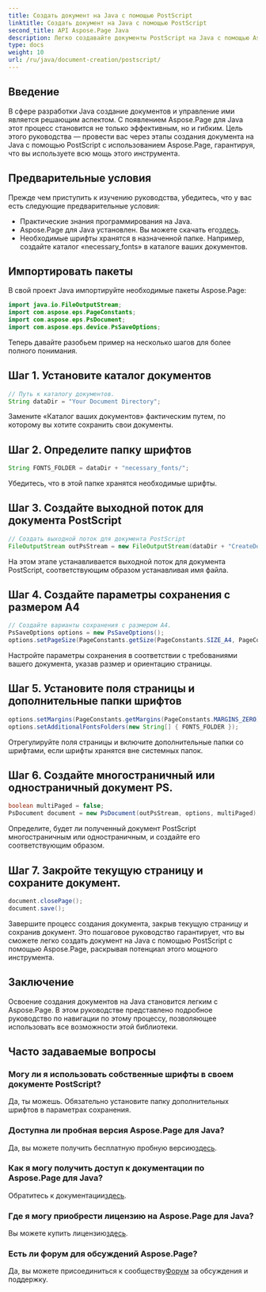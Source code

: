 ```yaml
---
title: Создать документ на Java с помощью PostScript
linktitle: Создать документ на Java с помощью PostScript
second_title: API Aspose.Page Java
description: Легко создавайте документы PostScript на Java с помощью Aspose.Page. Настройте размер страницы, поля и шрифты. Попробуйте бесплатную пробную версию прямо сейчас!
type: docs
weight: 10
url: /ru/java/document-creation/postscript/
---
```

## Введение
В сфере разработки Java создание документов и управление ими является решающим аспектом. С появлением Aspose.Page для Java этот процесс становится не только эффективным, но и гибким. Цель этого руководства — провести вас через этапы создания документа на Java с помощью PostScript с использованием Aspose.Page, гарантируя, что вы используете всю мощь этого инструмента.
## Предварительные условия
Прежде чем приступить к изучению руководства, убедитесь, что у вас есть следующие предварительные условия:
- Практические знания программирования на Java.
-  Aspose.Page для Java установлен. Вы можете скачать его[здесь](https://releases.aspose.com/page/java/).
- Необходимые шрифты хранятся в назначенной папке. Например, создайте каталог «necessary_fonts» в каталоге ваших документов.
## Импортировать пакеты
В свой проект Java импортируйте необходимые пакеты Aspose.Page:
```java
import java.io.FileOutputStream;
import com.aspose.eps.PageConstants;
import com.aspose.eps.PsDocument;
import com.aspose.eps.device.PsSaveOptions;

```
Теперь давайте разобьем пример на несколько шагов для более полного понимания.
## Шаг 1. Установите каталог документов
```java
// Путь к каталогу документов.
String dataDir = "Your Document Directory";
```
Замените «Каталог ваших документов» фактическим путем, по которому вы хотите сохранить свои документы.
## Шаг 2. Определите папку шрифтов
```java
String FONTS_FOLDER = dataDir + "necessary_fonts/";
```
Убедитесь, что в этой папке хранятся необходимые шрифты.
## Шаг 3. Создайте выходной поток для документа PostScript
```java
// Создать выходной поток для документа PostScript
FileOutputStream outPsStream = new FileOutputStream(dataDir + "CreateDocument_outPS.ps");
```
На этом этапе устанавливается выходной поток для документа PostScript, соответствующим образом устанавливая имя файла.
## Шаг 4. Создайте параметры сохранения с размером A4
```java
// Создайте варианты сохранения с размером А4.
PsSaveOptions options = new PsSaveOptions();
options.setPageSize(PageConstants.getSize(PageConstants.SIZE_A4, PageConstants.ORIENTATION_PORTRAIT));
```
Настройте параметры сохранения в соответствии с требованиями вашего документа, указав размер и ориентацию страницы.
## Шаг 5. Установите поля страницы и дополнительные папки шрифтов
```java
options.setMargins(PageConstants.getMargins(PageConstants.MARGINS_ZERO));
options.setAdditionalFontsFolders(new String[] { FONTS_FOLDER });
```
Отрегулируйте поля страницы и включите дополнительные папки со шрифтами, если шрифты хранятся вне системных папок.
## Шаг 6. Создайте многостраничный или одностраничный документ PS.
```java
boolean multiPaged = false;
PsDocument document = new PsDocument(outPsStream, options, multiPaged);
```
Определите, будет ли полученный документ PostScript многостраничным или одностраничным, и создайте его соответствующим образом.
## Шаг 7. Закройте текущую страницу и сохраните документ.
```java
document.closePage();
document.save();
```
Завершите процесс создания документа, закрыв текущую страницу и сохранив документ.
Это пошаговое руководство гарантирует, что вы сможете легко создать документ на Java с помощью PostScript с помощью Aspose.Page, раскрывая потенциал этого мощного инструмента.
## Заключение
Освоение создания документов на Java становится легким с Aspose.Page. В этом руководстве представлено подробное руководство по навигации по этому процессу, позволяющее использовать все возможности этой библиотеки.
## Часто задаваемые вопросы
### Могу ли я использовать собственные шрифты в своем документе PostScript?
Да, ты можешь. Обязательно установите папку дополнительных шрифтов в параметрах сохранения.
### Доступна ли пробная версия Aspose.Page для Java?
 Да, вы можете получить бесплатную пробную версию[здесь](https://releases.aspose.com/).
### Как я могу получить доступ к документации по Aspose.Page для Java?
 Обратитесь к документации[здесь](https://reference.aspose.com/page/java/).
### Где я могу приобрести лицензию на Aspose.Page для Java?
 Вы можете купить лицензию[здесь](https://purchase.aspose.com/buy).
### Есть ли форум для обсуждений Aspose.Page?
 Да, вы можете присоединиться к сообществу[Форум](https://forum.aspose.com/c/page/39) за обсуждения и поддержку.